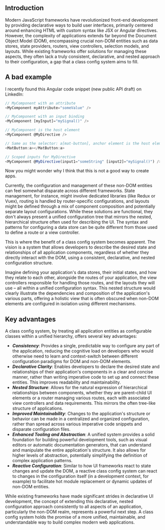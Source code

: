 ## Introduction

Modern JavaScript frameworks have revolutionized front-end development by providing declarative ways to build
user interfaces, primarily centered around enhancing HTML with custom syntax like JSX or Angular directives.
However, the complexity of applications extends far beyond the Document Object Model (DOM), encompassing crucial 
non-DOM entities such as data stores, state providers, routers, view controllers, selection models, and layouts.
While existing frameworks offer solutions for managing these aspects, they often lack a truly consistent, declarative,
and nested approach to their configuration, a gap that a class config system aims to fill.

## A bad example
I recently found this Angular code snippet (new public API draft) on LinkedIn:

```javascript readonly
// MyComponent with an attribute
<MyComponent myAttribute="someValue" />

// MyComponent with an input binding
<MyComponent [myInput]="mySignal()" />

// MyComponent is the host element
<MyComponent @MyDirective />

// Same as the selector: a[mat-button], anchor element is the host element
<MatButton:a></MatButton:a>

// Scoped inputs for MyDirective
<MyComponent @MyDirective(input1="someString" [input2]="mySignal()") />
```

Now you might wonder why I think that this is not a good way to create apps.

Currently, the configuration and management of these non-DOM entities can feel somewhat disparate across different
frameworks. State management, for instance, might involve dedicated libraries (like Redux or Vuex), routing is
handled by router-specific configurations, and layouts might be defined through a mix of component composition and
potentially separate layout configurations. While these solutions are functional, they don't always present a
unified configuration tree that mirrors the nested, hierarchical structure often used for describing the UI.
The syntax and patterns for configuring a data store can be quite different from those used to define a route or
a view controller.

This is where the benefit of a class config system becomes apparent. The vision is a system that allows developers
to describe the desired state and relationships of all application components, regardless of whether they directly
interact with the DOM, using a consistent, declarative, and nested configuration structure.

Imagine defining your application's data stores, their initial states, and how they relate to each other, alongside
the routes of your application, the view controllers responsible for handling those routes, and the layouts they will
use – all within a unified configuration syntax. This nested structure would clearly illustrate the dependencies and
composition of the application's various parts, offering a holistic view that is often obscured when non-DOM elements
are configured in isolation using different mechanisms.

## Key advantages
A class config system, by treating all application entities as configurable classes within a unified hierarchy,
offers several key advantages:

* ***Consistency***: Provides a single, predictable way to configure any part of the application, reducing the cognitive load on developers who would otherwise need to learn and context-switch between different configuration paradigms for DOM and non-DOM elements.
* ***Declarative Clarity***: Enables developers to declare the desired state and relationships of their application's components in a clear and concise manner, rather than writing imperative code to set up and connect these entities. This improves readability and maintainability.
* ***Nested Structure***: Allows for the natural expression of hierarchical relationships between components, whether they are parent-child UI elements or a router managing various routes, each with associated view controllers and data requirements. This mirrors the often tree-like structure of applications.
* ***Improved Maintainability***: Changes to the application's structure or behavior can be made in a centralized and organized configuration, rather than spread across various imperative code snippets and disparate configuration files.
* ***Enhanced Tooling and Abstraction***: A unified system provides a solid foundation for building powerful development tools, such as visual editors or automatic documentation generators, that can understand and manipulate the entire application's structure. It also allows for higher levels of abstraction, potentially simplifying the definition of complex application patterns.
* ***Reactive Configuration***: Similar to how UI frameworks react to state changes and update the DOM, a reactive class config system can react to changes in the configuration itself (in a development context, for example) to facilitate hot module replacement or dynamic updates of non-DOM entities.

While existing frameworks have made significant strides in declarative UI development, the concept of extending this
declarative, nested configuration approach consistently to all aspects of an application, particularly the non-DOM realm,
represents a powerful next step. A class config system holds the promise of a more unified, maintainable, and
understandable way to build complex modern web applications.
